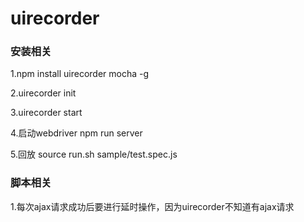 # uirecorder

### 安装相关

1.npm install uirecorder mocha -g

2.uirecorder init

3.uirecorder start

4.启动webdriver npm run server

5.回放 source run.sh sample/test.spec.js

### 脚本相关

1.每次ajax请求成功后要进行延时操作，因为uirecorder不知道有ajax请求
